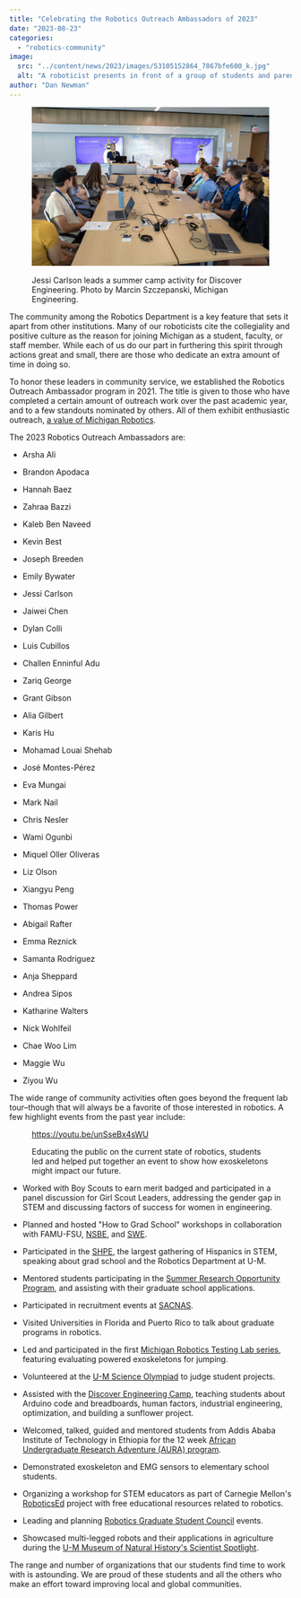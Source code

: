 ```yaml
---
title: "Celebrating the Robotics Outreach Ambassadors of 2023"
date: "2023-08-23"
categories: 
  - "robotics-community"
image: 
  src: "../content/news/2023/images/53105152864_7867bfe600_k.jpg"
  alt: "A roboticist presents in front of a group of students and parents during a summer camp activity with Arduinos."
author: "Dan Newman"
---
```


<figure>

![A roboticist presents in front of a group of students and parents during a summer camp activity with Arduinos.](images/53105152864_7867bfe600_k-1024x683.jpg)

<figcaption>

Jessi Carlson leads a summer camp activity for Discover Engineering. Photo by Marcin Szczepanski, Michigan Engineering.

</figcaption>

</figure>

The community among the Robotics Department is a key feature that sets it apart from other institutions. Many of our roboticists cite the collegiality and positive culture as the reason for joining Michigan as a student, faculty, or staff member. While each of us do our part in furthering this spirit through actions great and small, there are those who dedicate an extra amount of time in doing so.

To honor these leaders in community service, we established the Robotics Outreach Ambassador program in 2021. The title is given to those who have completed a certain amount of outreach work over the past academic year, and to a few standouts nominated by others. All of them exhibit enthusiastic outreach, [a value of Michigan Robotics](https://2024.robotics.umich.edu/about/values/).

The 2023 Robotics Outreach Ambassadors are:

- Arsha Ali

- Brandon Apodaca

- Hannah Baez

- Zahraa Bazzi

- Kaleb Ben Naveed

- Kevin Best

- Joseph Breeden

- Emily Bywater

- Jessi Carlson

- Jaiwei Chen

- Dylan Colli

- Luis Cubillos

- Challen Enninful Adu

- Zariq George

- Grant Gibson

- Alia Gilbert

- Karis Hu

- Mohamad Louai Shehab

- José Montes-Pérez

- Eva Mungai

- Mark Nail

- Chris Nesler

- Wami Ogunbi

- Miquel Oller Oliveras

- Liz Olson

- Xiangyu Peng

- Thomas Power

- Abigail Rafter

- Emma Reznick

- Samanta Rodriguez

- Anja Sheppard

- Andrea Sipos

- Katharine Walters

- Nick Wohlfeil

- Chae Woo Lim

- Maggie Wu

- Ziyou Wu

The wide range of community activities often goes beyond the frequent lab tour–though that will always be a favorite of those interested in robotics. A few highlight events from the past year include:

<figure>

https://youtu.be/unSseBx4sWU

<figcaption>

Educating the public on the current state of robotics, students led and helped put together an event to show how exoskeletons might impact our future.

</figcaption>



</figure>

- Worked with Boy Scouts to earn merit badged and participated in a panel discussion for Girl Scout Leaders, addressing the gender gap in STEM and discussing factors of success for women in engineering.

- Planned and hosted "How to Grad School" workshops in collaboration with FAMU-FSU, [NSBE](https://www.nsbe.org), and [SWE](https://swe.org).

- Participated in the [SHPE](https://shpe.org), the largest gathering of Hispanics in STEM, speaking about grad school and the Robotics Department at U-M.

- Mentored students participating in the [Summer Research Opportunity Program](https://rackham.umich.edu/rackham-life/diversity-equity-and-inclusion/srop/), and assisting with their graduate school applications.

- Participated in recruitment events at [SACNAS](https://www.sacnas.org).

- Visited Universities in Florida and Puerto Rico to talk about graduate programs in robotics.

- Led and participated in the first [Michigan Robotics Testing Lab series](https://www.youtube.com/watch?v=unSseBx4sWU), featuring evaluating powered exoskeletons for jumping.

- Volunteered at the [U-M Science Olympiad](https://www.umichscioly.org) to judge student projects.

- Assisted with the [Discover Engineering Camp](https://campsforkids.engin.umich.edu/discover/), teaching students about Arduino code and breadboards, human factors, industrial engineering, optimization, and building a sunflower project.

- Welcomed, talked, guided and mentored students from Addis Ababa Institute of Technology in Ethiopia for the 12 week [African Undergraduate Research Adventure (AURA) program](https://aura.engin.umich.edu).

- Demonstrated exoskeleton and EMG sensors to elementary school students.

- Organizing a workshop for STEM educators as part of Carnegie Mellon's [RoboticsEd](https://roboticsed.ri.cmu.edu/) project with free educational resources related to robotics.

- Leading and planning [Robotics Graduate Student Council](https://2024.robotics.umich.edu/academics/current-students/robotics-graduate-student-council/ "Robotics Graduate Student Council") events.

- Showcased multi-legged robots and their applications in agriculture during the [U-M Museum of Natural History's Scientist Spotlight](https://lsa.umich.edu/ummnh/visitors/things-to-do/scientist-spotlight.html).

The range and number of organizations that our students find time to work with is astounding. We are proud of these students and all the others who make an effort toward improving local and global communities.
